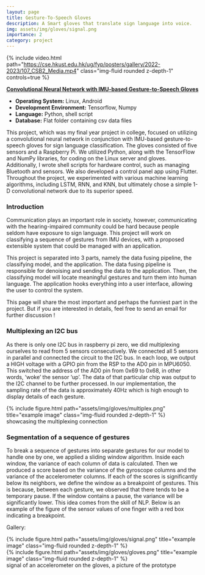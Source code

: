 ```yaml
---
layout: page
title: Gesture-To-Speech Gloves
description: A Smart gloves that translate sign language into voice.
img: assets/img/gloves/signal.png
importance: 2
category: project
---
```


{% include video.html path="https://cse.hkust.edu.hk/ug/fyp/posters/gallery/2022-2023/107_CSB2_Media.mp4" class="img-fluid rounded z-depth-1" controls=true %}

[**Convolutional Neural Network with IMU-based Gesture-to-Speech Gloves**](/assets/pdf/fyp_finalreport.pdf)

- **Operating System:** Linux, Android
- **Development Environment:** Tensorflow, Numpy
- **Language:** Python, shell script
- **Database:** Flat folder containing csv data files

This project, which was my final year project in college, focused on utilizing a convolutional neural network in conjunction with IMU-based gesture-to-speech gloves for sign language classification. The gloves consisted of five sensors and a Raspberry Pi. We utilized Python, along with the TensorFlow and NumPy libraries, for coding on the Linux server and gloves. Additionally, I wrote shell scripts for hardware control, such as managing Bluetooth and sensors. We also developed a control panel
app using Flutter. Throughout the project, we experimented with various machine learning algorithms, including LSTM, RNN, and KNN, but ultimately chose a simple 1-D convolutional network due to its superior speed.


### **Introduction**
Communication plays an important role in society, however, communicating with the 
hearing-impaired community could be hard because people seldom have exposure to sign 
language. This project will work on classifying a sequence of gestures from IMU devices, with a proposed extensible
system that could be managed with an application.  

This project is separated into 3 parts, namely the data fusing pipeline, the classifying model, 
and the application. The data fusing pipeline is responsible for denoising and sending the data 
to the application. Then, the classifying model will locate meaningful gestures and turn them 
into human language. The application hooks everything into a user interface, allowing the 
user to control the system.  

This page will share the most important and perhaps the funniest part in the project. But if you are interested in details, feel free to send an email for further discussion !  

### **Multiplexing an I2C bus**
As there is only one I2C bus in raspberry pi zero, we did multiplexing ourselves to read from 
5 sensors consecutively. We connected all 5 sensors in parallel and connected the circuit to 
the I2C bus. In each loop, we output a HIGH voltage with a GPIO pin from the RSP to the 
AD0 pin in MPU6050. This switched the address of the AD0 pin from 0x69 to 0x68, in other 
words, ‘woke’ the sensor ‘up’. The data of that particular chip was output to the I2C channel 
to be further processed. In our implementation, the sampling rate of the data is approximately 
40Hz which is high enough to display details of each gesture.  

<div class="row">
    <div class="col-sm mt-3 mt-md-0">
        {% include figure.html path="assets/img/gloves/multiplex.png" title="example image" class="img-fluid rounded z-depth-1" %}
    </div>
</div>
<div class="caption">
    showcasing the multiplexing connection
</div>

### **Segmentation of a sequence of gestures**
To break a sequence of gestures into separate gestures for our model to handle one by one, we 
applied a sliding window algorithm. Inside each window, the variance of each column of data 
is calculated. Then we produced a score based on the variance of the gyroscope columns and 
the variance of the accelerometer columns. If each of the scores is significantly below its 
neighbors, we define the window as a breakpoint of gestures. This is because, between each 
gesture, we observed that there tends to be a temporary pause. If the window contains a pause, 
the variance will be significantly lower. This idea comes from the skill of NLP. Below is an 
example of the figure of the sensor values of one finger with a red box indicating a 
breakpoint.

Gallery:

<div class="row justify-content-sm-center">
    <div class="col-sm-8 mt-3 mt-md-0">
        {% include figure.html path="assets/img/gloves/signal.png" title="example image" class="img-fluid rounded z-depth-1" %}
    </div>
    <div class="col-sm-4 mt-3 mt-md-0">
        {% include figure.html path="assets/img/gloves/gloves.png" title="example image" class="img-fluid rounded z-depth-1" %}
    </div>
</div>
<div class="caption">
    signal of an accelerometer on the gloves, a picture of the prototype
</div>


